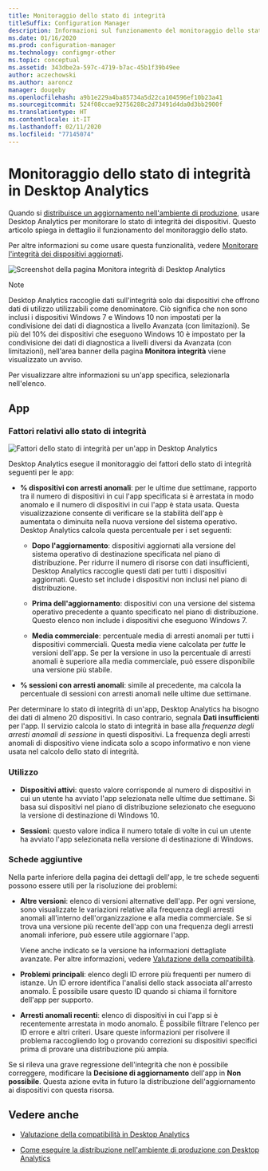 ```yaml
---
title: Monitoraggio dello stato di integrità
titleSuffix: Configuration Manager
description: Informazioni sul funzionamento del monitoraggio dello stato di integrità in Desktop Analytics.
ms.date: 01/16/2020
ms.prod: configuration-manager
ms.technology: configmgr-other
ms.topic: conceptual
ms.assetid: 343dbe2a-597c-4719-b7ac-45b1f39b49ee
author: aczechowski
ms.author: aaroncz
manager: dougeby
ms.openlocfilehash: a9b1e229a4ba85734a5d22ca104596ef10b23a41
ms.sourcegitcommit: 524f08ccae92756288c2d73491d4da0d3bb2900f
ms.translationtype: HT
ms.contentlocale: it-IT
ms.lasthandoff: 02/11/2020
ms.locfileid: "77145074"
---
```

# <a name="health-status-monitoring-in-desktop-analytics"></a>Monitoraggio dello stato di integrità in Desktop Analytics

Quando si [distribuisce un aggiornamento nell'ambiente di produzione](/sccm/desktop-analytics/deploy-prod), usare Desktop Analytics per monitorare lo stato di integrità dei dispositivi. Questo articolo spiega in dettaglio il funzionamento del monitoraggio dello stato.

Per altre informazioni su come usare questa funzionalità, vedere [Monitorare l'integrità dei dispositivi aggiornati](/sccm/desktop-analytics/deploy-prod#bkmk_monitor).

![Screenshot della pagina Monitora integrità di Desktop Analytics](media/monitor-health.png)

> [!NOTE]  
> Desktop Analytics raccoglie dati sull'integrità solo dai dispositivi che offrono dati di utilizzo utilizzabili come denominatore. Ciò significa che non sono inclusi i dispositivi Windows 7 e Windows 10 non impostati per la condivisione dei dati di diagnostica a livello Avanzata (con limitazioni). Se più del 10% dei dispositivi che eseguono Windows 10 è impostato per la condivisione dei dati di diagnostica a livelli diversi da Avanzata (con limitazioni), nell'area banner della pagina **Monitora integrità** viene visualizzato un avviso.  

Per visualizzare altre informazioni su un'app specifica, selezionarla nell'elenco.

## <a name="apps"></a>App

### <a name="health-status-factors"></a>Fattori relativi allo stato di integrità

![Fattori dello stato di integrità per un'app in Desktop Analytics](media/monitor-health-status-factors.png)

Desktop Analytics esegue il monitoraggio dei fattori dello stato di integrità seguenti per le app:

- **% dispositivi con arresti anomali**: per le ultime due settimane, rapporto tra il numero di dispositivi in cui l'app specificata si è arrestata in modo anomalo e il numero di dispositivi in cui l'app è stata usata. Questa visualizzazione consente di verificare se la stabilità dell'app è aumentata o diminuita nella nuova versione del sistema operativo. Desktop Analytics calcola questa percentuale per i set seguenti:  

  - **Dopo l'aggiornamento**: dispositivi aggiornati alla versione del sistema operativo di destinazione specificata nel piano di distribuzione. Per ridurre il numero di risorse con dati insufficienti, Desktop Analytics raccoglie questi dati per tutti i dispositivi aggiornati. Questo set include i dispositivi non inclusi nel piano di distribuzione.  

  - **Prima dell'aggiornamento**: dispositivi con una versione del sistema operativo precedente a quanto specificato nel piano di distribuzione. Questo elenco non include i dispositivi che eseguono Windows 7.  

  - **Media commerciale**: percentuale media di arresti anomali per tutti i dispositivi commerciali. Questa media viene calcolata per *tutte* le versioni dell'app. Se per la versione in uso la percentuale di arresti anomali è superiore alla media commerciale, può essere disponibile una versione più stabile.  

- **% sessioni con arresti anomali**: simile al precedente, ma calcola la percentuale di sessioni con arresti anomali nelle ultime due settimane.  

Per determinare lo stato di integrità di un'app, Desktop Analytics ha bisogno dei dati di almeno 20 dispositivi. In caso contrario, segnala **Dati insufficienti** per l'app. Il servizio calcola lo stato di integrità in base alla *frequenza degli arresti anomali di sessione* in questi dispositivi. La frequenza degli arresti anomali di dispositivo viene indicata solo a scopo informativo e non viene usata nel calcolo dello stato di integrità.

### <a name="usage"></a>Utilizzo

<!-- 5533890 -->

- **Dispositivi attivi**: questo valore corrisponde al numero di dispositivi in cui un utente ha avviato l'app selezionata nelle ultime due settimane. Si basa sui dispositivi nel piano di distribuzione selezionato che eseguono la versione di destinazione di Windows 10.

- **Sessioni**: questo valore indica il numero totale di volte in cui un utente ha avviato l'app selezionata nella versione di destinazione di Windows.

### <a name="additional-tabs"></a>Schede aggiuntive

Nella parte inferiore della pagina dei dettagli dell'app, le tre schede seguenti possono essere utili per la risoluzione dei problemi:

- **Altre versioni**: elenco di versioni alternative dell'app. Per ogni versione, sono visualizzate le variazioni relative alla frequenza degli arresti anomali all'interno dell'organizzazione e alla media commerciale. Se si trova una versione più recente dell'app con una frequenza degli arresti anomali inferiore, può essere utile aggiornare l'app.  

    Viene anche indicato se la versione ha informazioni dettagliate avanzate. Per altre informazioni, vedere [Valutazione della compatibilità](/sccm/desktop-analytics/compat-assessment).  

- **Problemi principali**: elenco degli ID errore più frequenti per numero di istanze. Un ID errore identifica l'analisi dello stack associata all'arresto anomalo. È possibile usare questo ID quando si chiama il fornitore dell'app per supporto.  

- **Arresti anomali recenti**:  elenco di dispositivi in cui l'app si è recentemente arrestata in modo anomalo. È possibile filtrare l'elenco per ID errore e altri criteri. Usare queste informazioni per risolvere il problema raccogliendo log o provando correzioni su dispositivi specifici prima di provare una distribuzione più ampia.  

Se si rileva una grave regressione dell'integrità che non è possibile correggere, modificare la **Decisione di aggiornamento** dell'app in **Non possibile**. Questa azione evita in futuro la distribuzione dell'aggiornamento ai dispositivi con questa risorsa.

## <a name="see-also"></a>Vedere anche

- [Valutazione della compatibilità in Desktop Analytics](/sccm/desktop-analytics/compat-assessment)  

- [Come eseguire la distribuzione nell'ambiente di produzione con Desktop Analytics](/sccm/desktop-analytics/deploy-prod)  
